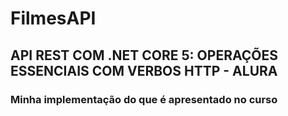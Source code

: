 # FilmesAPI
## API REST COM .NET CORE 5: OPERAÇÕES ESSENCIAIS COM VERBOS HTTP - ALURA 
### Minha implementação do que é apresentado no curso
